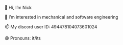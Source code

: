 👋 Hi, I’m Nick

👀 I’m interested in mechanical and software engineering 

📫 My discord user ID: 494478104073601024

😄 Pronouns: it/its

<!---
MrNickname007/MrNickname007 is a ✨ special ✨ repository because its `README.md` (this file) appears on your GitHub profile.
You can click the Preview link to take a look at your changes.
--->
